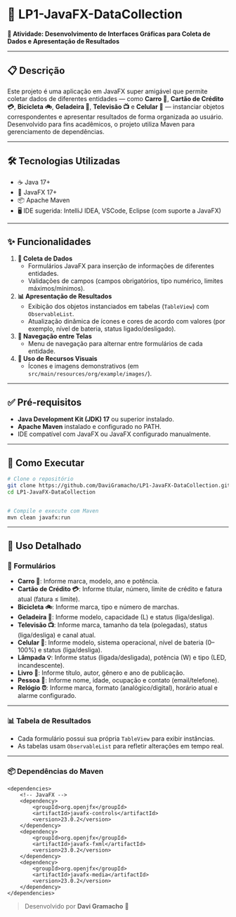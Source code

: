 # 🚀 LP1-JavaFX-DataCollection

**🎯 Atividade: Desenvolvimento de Interfaces Gráficas para Coleta de Dados e Apresentação de Resultados**

---

## 📋 Descrição

Este projeto é uma aplicação em JavaFX super amigável que permite coletar dados de diferentes entidades — como **Carro 🚗**, **Cartão de Crédito 💳**, **Bicicleta 🚲**, **Geladeira 🧊**, **Televisão 📺** e **Celular 📱** — instanciar objetos correspondentes e apresentar resultados de forma organizada ao usuário. Desenvolvido para fins acadêmicos, o projeto utiliza Maven para gerenciamento de dependências.

---

## 🛠 Tecnologias Utilizadas

- ☕ Java 17+
- 🎨 JavaFX 17+
- 📦 Apache Maven
- 🖥 IDE sugerida: IntelliJ IDEA, VSCode, Eclipse (com suporte a JavaFX)

---

## ✨ Funcionalidades

1. **📝 Coleta de Dados**
   - Formulários JavaFX para inserção de informações de diferentes entidades.
   - Validações de campos (campos obrigatórios, tipo numérico, limites máximos/mínimos).
2. **📊 Apresentação de Resultados**
   - Exibição dos objetos instanciados em tabelas (`TableView`) com `ObservableList`.
   - Atualização dinâmica de ícones e cores de acordo com valores (por exemplo, nível de bateria, status ligado/desligado).
3. **🔀 Navegação entre Telas**
   - Menu de navegação para alternar entre formulários de cada entidade.
4. **🎨 Uso de Recursos Visuais**
   - Ícones e imagens demonstrativos (em `src/main/resources/org/example/images/`).

---

## ✅ Pré-requisitos

- **Java Development Kit (JDK) 17** ou superior instalado.
- **Apache Maven** instalado e configurado no PATH.
- IDE compatível com JavaFX ou JavaFX configurado manualmente.

---

## 🚀 Como Executar

```bash
# Clone o repositório
git clone https://github.com/DaviGramacho/LP1-JavaFX-DataCollection.git
cd LP1-JavaFX-DataCollection


# Compile e execute com Maven
mvn clean javafx:run

```
---
## 📖 Uso Detalhado

### 📝 Formulários

- **Carro 🚗**: Informe marca, modelo, ano e potência.
- **Cartão de Crédito 💳**: Informe titular, número, limite de crédito e fatura atual (fatura ≤ limite).
- **Bicicleta 🚲**: Informe marca, tipo e número de marchas.
- **Geladeira 🧊**: Informe modelo, capacidade (L) e status (liga/desliga).
- **Televisão 📺**: Informe marca, tamanho da tela (polegadas), status (liga/desliga) e canal atual.
- **Celular 📱**: Informe modelo, sistema operacional, nível de bateria (0–100%) e status (liga/desliga).
- **Lâmpada 💡**: Informe status (ligada/desligada), potência (W) e tipo (LED, incandescente).
- **Livro 📖**: Informe título, autor, gênero e ano de publicação.
- **Pessoa 👤**: Informe nome, idade, ocupação e contato (email/telefone).
- **Relógio ⏰**: Informe marca, formato (analógico/digital), horário atual e alarme configurado.

---

### 📊 Tabela de Resultados

- Cada formulário possui sua própria `TableView` para exibir instâncias.
- As tabelas usam `ObservableList` para refletir alterações em tempo real.

---

### 📦 Dependências do Maven

```maven
<dependencies>
    <!-- JavaFX -->
    <dependency>
        <groupId>org.openjfx</groupId>
        <artifactId>javafx-controls</artifactId>
        <version>23.0.2</version>
    </dependency>
    <dependency>
        <groupId>org.openjfx</groupId>
        <artifactId>javafx-fxml</artifactId>
        <version>23.0.2</version>
    </dependency>
    <dependency>
        <groupId>org.openjfx</groupId>
        <artifactId>javafx-media</artifactId>
        <version>23.0.2</version>
    </dependency>
</dependencies>
```

> Desenvolvido por **Davi Gramacho** 🎉
